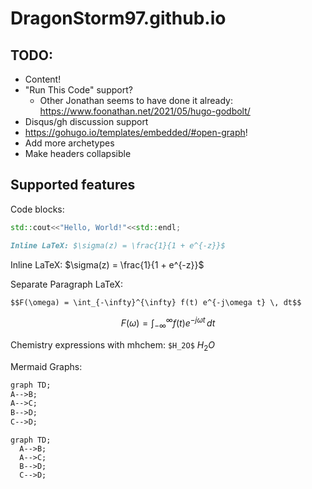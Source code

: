# DragonStorm97.github.io

## TODO:

- Content!
- "Run This Code" support?
  - Other Jonathan seems to have done it already: https://www.foonathan.net/2021/05/hugo-godbolt/
- Disqus/gh discussion support
- https://gohugo.io/templates/embedded/#open-graph!
- Add more archetypes
- Make headers collapsible

## Supported features

Code blocks:

```cpp
std::cout<<"Hello, World!"<<std::endl;
```

```md
Inline LaTeX: $\sigma(z) = \frac{1}{1 + e^{-z}}$
```

Inline LaTeX: $\sigma(z) = \frac{1}{1 + e^{-z}}$

Separate Paragraph LaTeX:

```md
$$F(\omega) = \int_{-\infty}^{\infty} f(t) e^{-j\omega t} \, dt$$
```

$$F(\omega) = \int_{-\infty}^{\infty} f(t) e^{-j\omega t} \, dt$$

Chemistry expressions with mhchem: `$H_2O$` $H_2O$

Mermaid Graphs:

```md
graph TD;
A-->B;
A-->C;
B-->D;
C-->D;
```

```mermaid
graph TD;
  A-->B;
  A-->C;
  B-->D;
  C-->D;
```
